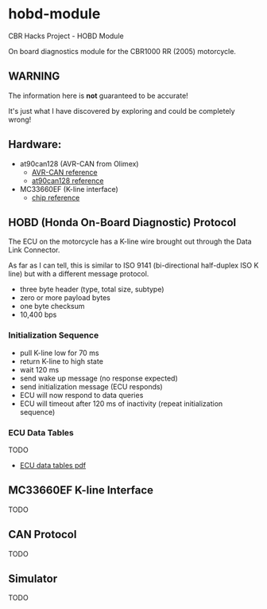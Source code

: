 # hobd-module
CBR Hacks Project - HOBD Module

On board diagnostics module for the CBR1000 RR (2005) motorcycle.

## WARNING
The information here is **not** guaranteed to be accurate!

It's just what I have discovered by exploring and could be completely wrong!

## Hardware:

  - at90can128 (AVR-CAN from Olimex)
    - [AVR-CAN reference](vendor/avrcan-at90can128/doc/pdf/AVR-CAN-1.pdf)
    - [at90can128 reference](vendor/avrcan-at90can128/doc/pdf/AT90CAN_chip_ref.pdf)
  - MC33660EF (K-line interface)
    - [chip reference](vendor/mc33660ef/doc/MC33660-1126837.pdf)

## HOBD (Honda On-Board Diagnostic) Protocol
The ECU on the motorcycle has a K-line wire brought out through the Data Link Connector.

As far as I can tell, this is similar to ISO 9141 (bi-directional half-duplex ISO K line)
but with a different message protocol.

  - three byte header (type, total size, subtype)
  - zero or more payload bytes
  - one byte checksum
  - 10,400 bps

### Initialization Sequence

  - pull K-line low for 70 ms
  - return K-line to high state
  - wait 120 ms
  - send wake up message (no response expected)
  - send initialization message (ECU responds)
  - ECU will now respond to data queries
  - ECU will timeout after 120 ms of inactivity (repeat initialization sequence)

### ECU Data Tables
TODO

  - [ECU data tables pdf](doc/pdf/Honda-data-tables.pdf)

## MC33660EF K-line Interface
TODO

## CAN Protocol
TODO

## Simulator
TODO
